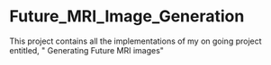 # Future_MRI_Image_Generation
This project contains all the implementations of my on going project entitled, " Generating Future MRI images"
